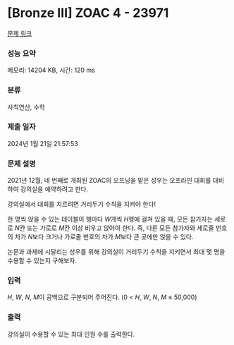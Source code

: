 # [Bronze III] ZOAC 4 - 23971 

[문제 링크](https://www.acmicpc.net/problem/23971) 

### 성능 요약

메모리: 14204 KB, 시간: 120 ms

### 분류

사칙연산, 수학

### 제출 일자

2024년 1월 21일 21:57:53

### 문제 설명

<p>2021년 12월, 네 번째로 개최된 ZOAC의 오프닝을 맡은 성우는 오프라인 대회를 대비하여 강의실을 예약하려고 한다.</p>

<p>강의실에서 대회를 치르려면 거리두기 수칙을 지켜야 한다!</p>

<p>한 명씩 앉을 수 있는 테이블이 행마다 <i>W</i>개씩 <em>H</em>행에 걸쳐 있을 때, 모든 참가자는 세로로 <i>N</i>칸 또는 가로로 <i>M</i>칸 이상 비우고 앉아야 한다. 즉, 다른 모든 참가자와 세로줄 번호의 차가 <i>N</i>보다 크거나 가로줄 번호의 차가 <i>M</i>보다 큰 곳에만 앉을 수 있다.</p>

<p>논문과 과제에 시달리는 성우를 위해 강의실이 거리두기 수칙을 지키면서 최대 몇 명을 수용할 수 있는지 구해보자.</p>

### 입력 

 <p><i>H</i>, <i>W</i>, <i>N</i>, <i>M</i>이 공백으로 구분되어 주어진다. (0 < <i>H</i>, <i>W</i>, <i>N</i>, <i>M</i> ≤ 50,000)</p>

### 출력 

 <p>강의실이 수용할 수 있는 최대 인원 수를 출력한다.</p>

